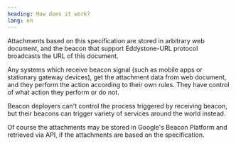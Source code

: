 ```yaml
---
heading: How does it work?
lang: en
---
```


Attachments based on this specification are stored in arbitrary web document, and the beacon that support Eddystone-URL protocol broadcasts the URL of this document.

Any systems which receive beacon signal (such as mobile apps or stationary gateway devices), get the attachment data from web document, and they perform the action according to their own rules. They have control of what action they perform or do not.

Beacon deployers can't control the process triggered by receiving beacon, but their beacons can trigger variety of services around the world instead.

Of course the attachments may be stored in Google's Beacon Platform and retrieved via API, if the attachments are based on the specification.
